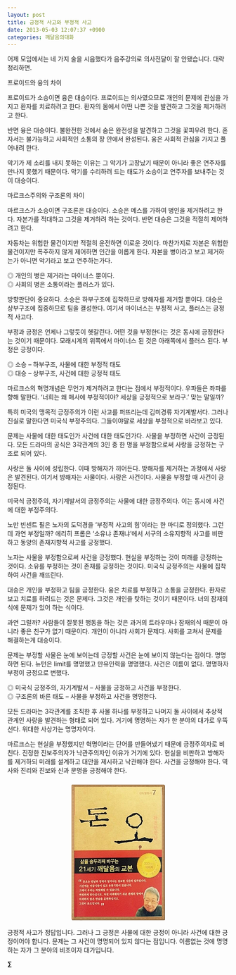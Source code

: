 ```yaml
---
layout: post
title: 긍정적 사고와 부정적 사고
date: 2013-05-03 12:07:37 +0900
categories: 깨달음의대화
---
```

어제 모임에서는 네 가지 술을 시음했다가 음주강의로 의사전달이 잘 안됐습니다. 대략 정리하면. 


  


프로이드와 융의 차이 


  


프로이드가 소승이면 융은 대승이다. 프로이드는 의사였으므로 개인의 문제에 관심을 가지고 환자를 치료하려고 한다. 환자의 몸에서 어떤 나쁜 것을 발견하고 그것을 제거하려고 한다. 


  


반면 융은 대승이다. 불완전한 것에서 숨은 완전성을 발견하고 그것을 꽃피우려 한다. 혼자서는 불가능하고 사회적인 소통의 장 안에서 완성된다. 융은 사회적 관심을 가지고 풀어내려 한다.


  


악기가 제 소리를 내지 못하는 이유는 그 악기가 고장났기 때문이 아니라 좋은 연주자를 만나지 못했기 때문이다. 악기를 수리하려 드는 태도가 소승이고 연주자를 보내주는 것이 대승이다.


  


마르크스주의와 구조론의 차이


  


마르크스가 소승이면 구조론은 대승이다. 소승은 메스를 가하여 병인을 제거하려고 한다. 자본가를 적대하고 그것을 제거하려 하는 것이다. 반면 대승은 그것을 적절히 제어하려고 한다. 


  


자동차는 위험한 물건이지만 적절히 운전하면 이로운 것이다. 마찬가지로 자본은 위험한 물건이지만 폭주하지 않게 제어하면 인간을 이롭게 한다. 자본을 병이라고 보고 제거하는가 아니면 악기라고 보고 연주하는가다.


  


◎ 개인의 병은 제거라는 마이너스 뿐이다.    
◎ 사회의 병은 소통이라는 플러스가 있다. 


  


방향판단이 중요하다. 소승은 하부구조에 집착하므로 방해자를 제거할 뿐이다. 대승은 상부구조에 집중하므로 팀을 결성한다. 여기서 마이너스는 부정적 사고, 플러스는 긍정적 사고다. 


  


부정과 긍정은 언제나 그렇듯이 헷갈린다. 어떤 것을 부정한다는 것은 동시에 긍정한다는 것이기 때문이다. 모래시계의 위쪽에서 마이너스 된 것은 아래쪽에서 플러스 된다. 부정은 긍정이다. 


  


◎ 소승 – 하부구조, 사물에 대한 부정적 태도    
◎ 대승 – 상부구조, 사건에 대한 긍정적 태도 


  


마르크스의 혁명개념은 무언가 제거하려고 한다는 점에서 부정적이다. 우파들은 좌파를 향해 말한다. ‘너희는 왜 매사에 부정적이야? 세상을 긍정적으로 보라구.’ 맞는 말일까? 


  


특히 미국의 맹목적 긍정주의가 이런 사고를 퍼뜨리는데 김미경류 자기계발서다. 그러나 진실로 말한다면 미국식 부정주의다. 그들이야말로 세상을 부정적으로 바라보고 있다.


  


문제는 사물에 대한 태도인가 사건에 대한 태도인가다. 사물을 부정하면 사건이 긍정된다. 모든 드라마의 공식은 3각관계의 3인 중 한 명을 부정함으로써 사랑을 긍정하는 구조로 되어 있다.


  


사랑은 둘 사이에 성립한다. 이때 방해자가 끼어든다. 방해자를 제거하는 과정에서 사랑은 발견된다. 여기서 방해자는 사물이다. 사랑은 사건이다. 사물을 부정할 때 사건이 긍정된다.


  


미국식 긍정주의, 자기계발서의 긍정주의는 사물에 대한 긍정주의다. 이는 동시에 사건에 대한 부정주의다. 


  


노만 빈센트 필은 노자의 도덕경을 ‘부정적 사고의 힘’이라는 한 마디로 정의했다. 그런데 과연 부정일까? 에리히 프롬은 ‘소유냐 존재냐’에서 서구의 소유지향적 사고를 비판하고 동양의 존재지향적 사고를 긍정했다.


  


노자는 사물을 부정함으로써 사건을 긍정했다. 현실을 부정하는 것이 미래를 긍정하는 것이다. 소유를 부정하는 것이 존재를 긍정하는 것이다. 미국식 긍정주의는 사물에 집착하여 사건을 깨뜨린다. 


  


대승은 개인을 부정하고 팀을 긍정한다. 융은 치료를 부정하고 소통을 긍정한다. 환자로 보고 치료를 하려드는 것은 문제다. 그것은 개인을 탓하는 것이기 때문이다. 너의 잠재의식에 문제가 있어 하는 식이다. 


  


과연 그럴까? 사람들이 잘못된 행동을 하는 것은 과거의 트라우마나 잠재의식 때문이 아니라 좋은 친구가 없기 때문이다. 개인이 아니라 사회가 문제다. 사회를 고쳐서 문제를 해결하는게 대승이다. 


  


문제는 부정할 사물은 눈에 보이는데 긍정할 사건은 눈에 보이지 않는다는 점이다. 명명하면 된다. 뉴턴은 limit를 명명했고 만유인력을 명명했다. 사건은 이름이 없다. 명명하자 부정이 긍정으로 변했다. 


  


◎ 미국식 긍정주의, 자기계발서 – 사물을 긍정하고 사건을 부정한다.    
◎ 구조론의 바른 태도 – 사물을 부정하고 사건을 명명한다. 


  


모든 드라마는 3각관계를 조직한 후 사물 하나를 부정하고 나머지 둘 사이에서 추상적 관계인 사랑을 발견하는 형태로 되어 있다. 거기에 명명하는 자가 한 분야의 대가로 우뚝 선다. 위대한 사상가는 명명자이다. 


  


마르크스는 현실을 부정했지만 혁명이라는 단어를 만들어냈기 때문에 긍정주의자로 비친다. 진정한 진보주의자가 낙관주의자인 이유가 거기에 있다. 현실을 비판하고 방해자를 제거하되 미래를 설계하고 대안을 제시하고 낙관해야 한다. 사건을 긍정해야 한다. 역사와 진리와 진보와 신과 문명을 긍정해야 한다. 



 ###


  




<p align="center">
  <a href="?mid=DonOh"><img alt="345678.jpg" src="files/attach/images/198/727/315/55.JPG" /> <br /></a> 
  
  <p>
  </p> 긍정적 사고가 정답입니다. 그러나 그 긍정은 사물에 대한 긍정이 아니라 사건에 대한 긍정이어야 합니다. 문제는 그 사건이 명명되어 있지 않다는 점입니다. 이름없는 것에 명명하는 자가 그 분야의 비조이자 대가입니다. 
  
  <p>
  </p>
  
  <p>
    <b>∑</b> <br /><br />
  </p>
  
  <p>
  </p>
  
  <p>
  </p>
  
  <p>
  </p>
  
  <p>
  </p>
  
  <p>
  </p>
  
  <p>
  </p>
  
  <p>
  </p>
</p>